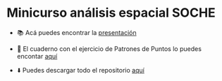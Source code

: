 # Minicurso análisis espacial SOCHE

- :books: Acá puedes encontrar la [presentación](https://sporella.github.io/analisis_espacial_soche/#/title-slide)

- :pencil: El cuaderno con el ejercicio de Patrones de Puntos lo puedes encontar [aquí](https://github.com/sporella/analisis_espacial_soche/blob/master/analisis_patron_puntos.qmd)

- :arrow_down: Puedes descargar todo el repositorio [aquí](https://github.com/sporella/analisis_espacial_soche/archive/refs/heads/master.zip)
